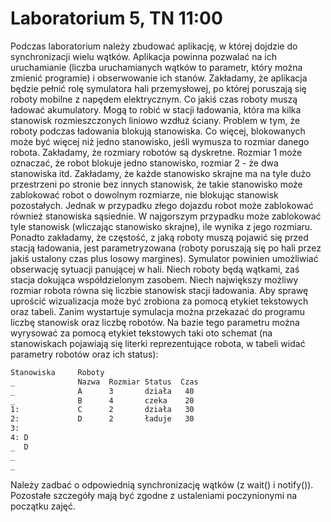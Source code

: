 # Laboratorium 5, TN 11:00

Podczas laboratorium należy zbudować aplikację, w której dojdzie do synchronizacji wielu wątków. Aplikacja powinna pozwalać na ich uruchamianie (liczba uruchamianych wątków to parametr, który można zmienić programie) i obserwowanie ich stanów.
Zakładamy, że aplikacja będzie pełnić rolę symulatora hali przemysłowej, po której poruszają się roboty mobilne z napędem elektrycznym. Co jakiś czas roboty muszą ładować akumulatory. Mogą to robić w stacji ładowania, która ma kilka stanowisk rozmieszczonych liniowo wzdłuż ściany. Problem w tym, że roboty podczas ładowania blokują stanowiska. Co więcej, blokowanych może być więcej niż jedno stanowisko, jeśli wymusza to rozmiar danego robota. Zakładamy, że rozmiary robotów są dyskretne. Rozmiar 1 może oznaczać, że robot blokuje jedno stanowisko, rozmiar 2 - że dwa stanowiska itd. Zakładamy, że każde stanowisko skrajne ma na tyle dużo przestrzeni po stronie bez innych stanowisk, że takie stanowisko może zablokować robot o dowolnym rozmiarze, nie blokując stanowisk pozostałych. Jednak w przypadku złego dojazdu robot może zablokować również stanowiska sąsiednie. W najgorszym przypadku może zablokować tyle stanowisk (wliczając stanowisko skrajne), ile wynika z jego rozmiaru. Ponadto zakładamy, że częstość, z jaką roboty muszą pojawić się przed stacją ładowania, jest parametryzowana (roboty poruszają się po hali przez jakiś ustalony czas plus losowy margines). Symulator powinien umożliwiać obserwację sytuacji panującej w hali. Niech roboty będą wątkami, zaś stacja dokująca współdzielonym zasobem. Niech największy możliwy rozmiar robota równa się liczbie stanowisk stacji ładowania. Aby sprawę uprościć wizualizacja może być zrobiona za pomocą etykiet tekstowych oraz tabeli. Zanim wystartuje symulacja można przekazać do programu liczbę stanowisk oraz liczbę robotów. Na bazie tego parametru można wyrysować za pomocą etykiet tekstowych taki oto schemat (na stanowiskach pojawiają się literki reprezentujące robota, w tabeli widać parametry robotów oraz ich status):

```txt
Stanowiska     Roboty
_              Nazwa  Rozmiar Status  Czas
_              A      3       działa   40
_              B      4       czeka    20
1:             C      2       działa   30
2:             D      2       ładuje   30
3:
4: D
_  D
_
_
```

Należy zadbać o odpowiednią synchronizację wątków (z wait() i notify()).
Pozostałe szczegóły mają być zgodne z ustaleniami poczynionymi na początku zajęć.
